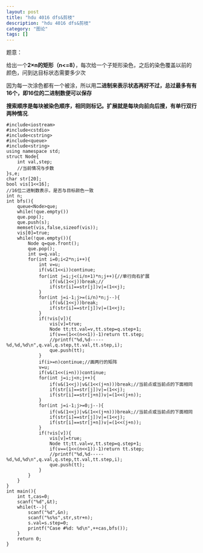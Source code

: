 ```yaml
---
layout: post
title: "hdu 4016 dfs&剪枝"
description: "hdu 4016 dfs&剪枝"
category: "图论"
tags: []
---
```



题意：

给出一个**2×n的矩形（n<=8）**，每次给一个子矩形染色，之后的染色覆盖以前的颜色，问到达目标状态需要多少次

因为每一次涂色都有一个被涂，所以用**二进制来表示状态再好不过，总过最多有有16个，即16位的二进制数便可以保存**

**搜索顺序是每块被染色顺序，相同则标记。扩展就是每块向前向后搜，有单行双行两种情况**.


	#include<iostream>
	#include<cstdio>
	#include<cstring>
	#include<queue>
	#include<string>
	using namespace std;
	struct Node{
		int val,step;
		//当前情况与步数
	}s,e;
	char str[20];
	bool vis[1<<16];
	//16位二进制数表示，是否与目标颜色一致
	int n;
	int bfs(){
		queue<Node>que;
		while(!que.empty())
		que.pop();
		que.push(s);
		memset(vis,false,sizeof(vis));
		vis[0]=true;
		while(!que.empty()){
			Node q=que.front();
			que.pop();
			int u=q.val;
			for(int i=0;i<2*n;i++){
				int v=u;
				if(v&(1<<i))continue;
				for(int j=i;j<(i/n+1)*n;j++){//单行向右扩展
					if(v&(1<<j))break;//
					if(str[i]==str[j])v|=(1<<j);
				}
				for(int j=i-1;j>=(i/n)*n;j--){
					if(v&(1<<j))break;
					if(str[i]==str[j])v|=(1<<j);
				}
				if(!vis[v]){
					vis[v]=true;
					Node tt;tt.val=v,tt.step=q.step+1;
					if(v==(1<<(n<<1))-1)return tt.step;
					//printf("%d,%d-----%d,%d,%d\n",q.val,q.step,tt.val,tt.step,i);
					que.push(tt);
				}
				if(i>=n)continue;//画两行的矩阵
				v=u;
				if(v&(1<<(i+n)))continue;
				for(int j=i;j<n;j++){
					if(v&(1<<j)|v&(1<<(j+n)))break;//当前点或当前点的下面相同
					if(str[i]==str[j])v|=(1<<j);
					if(str[i]==str[j+n])v|=(1<<(j+n));
				}
				for(int j=i-1;j>=0;j--){
					if(v&(1<<j)|v&(1<<(j+n)))break;//当前点或当前点的下面相同
					if(str[i]==str[j])v|=(1<<j);
					if(str[i]==str[j+n])v|=(1<<(j+n));
				}
				if(!vis[v]){
					vis[v]=true;
					Node tt;tt.val=v,tt.step=q.step+1;
					if(v==(1<<(n<<1))-1)return tt.step;
					//printf("%d,%d-----%d,%d,%d\n",q.val,q.step,tt.val,tt.step,i);
					que.push(tt);
				}
			}
		}
	}
	int main(){
		int t,cas=0;
		scanf("%d",&t);
		while(t--){
			scanf("%d",&n);
			scanf("%s%s",str,str+n);
			s.val=s.step=0;
			printf("Case #%d: %d\n",++cas,bfs());
		}
		return 0;
	}


